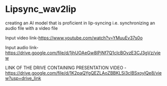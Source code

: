 # Lipsync_wav2lip
creating an AI model that is proficient in lip-syncing i.e. synchronizing an audio file with a video file

Input video link-https://www.youtube.com/watch?v=YMuuEv37s0o

Input audio link-https://drive.google.com/file/d/1jhUOAeGw8lPjNf7Q1cIcBOvzE3CJ3gVz/view

LINK OF THE DRIVE CONTAINING PRESENTATION VIDEO - https://drive.google.com/file/d/1K2paQYgQEZLAoZBBKLSi3clBSxoylQe8/view?usp=drive_link
